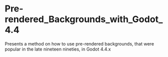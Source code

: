 # Pre-rendered_Backgrounds_with_Godot_4.4
Presents a method on how to use pre-rendered backgrounds, that were popular in the late nineteen nineties, in Godot 4.4.x
